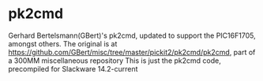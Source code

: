 # pk2cmd
Gerhard Bertelsmann(GBert)'s pk2cmd, updated to support the PIC16F1705, amongst others.
The original is at https://github.com/GBert/misc/tree/master/pickit2/pk2cmd/pk2cmd, part of a 300MM miscellaneous repository
This is just the pk2cmd code, precompiled for Slackware 14.2-current
